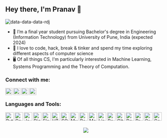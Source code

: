 ## Hey there, I'm Pranav 👋

<p align="center">

![data-data-data-rdj](https://user-images.githubusercontent.com/35550633/210976745-b9b4db8f-ead2-4535-9b72-b7ec9cd057f1.gif)

</p>

- 🌱 I’m a final year student pursuing Bachelor's degree in Engineering (Information Technology) from University of Pune, India (expected 2024)
- 👦 I love to code, hack, break & tinker and spend my time exploring different aspects of computer science
- 🖥️ Of all things CS, I'm particularly interested in Machine Learning, Systems Programming and the Theory of Computation.

### Connect with me:

[<img align="left" alt="pranavsmoghe | LinkedIn" width="22px" src="https://cdn-icons-png.flaticon.com/512/1384/1384072.png" />][linkedin]
[<img align="left" alt="pranavsmoghe | Gmail" width="22px" src="https://img.icons8.com/fluency/96/000000/gmail-new.png" />][gmail]
[<img align="left" alt="pranavsmoghe | Instagram" width="22px" src="https://cdn-icons-png.flaticon.com/512/1384/1384063.png" />][instagram]
[<img align="left" alt="pranavsmoghe | Twitter" width="22px" src="https://cdn-icons-png.flaticon.com/512/1409/1409937.png" />][twitter]

<br />

### Languages and Tools:


[<img align="left" alt="Python" width="26px" src="https://pics.freeicons.io/uploads/icons/png/12785093741551942290-512.png" />][python]
[<img align="left" alt="Cpp" width="26px" src="https://pics.freeicons.io/uploads/icons/png/9096637371536208089-512.png" />][cpp]
[<img align="left" alt="Js" width="26px" src="https://pics.freeicons.io/uploads/icons/png/21088442871540553614-512.png" />][js]
[<img align="left" alt="Django" width="26px" src="https://pics.freeicons.io/uploads/icons/png/9686895801536233213-512.png" />][django]
[<img align="left" alt="Flask" width="26px" src="https://pics.freeicons.io/uploads/icons/png/608070591536298181-512.png" />][flask]
[<img align="left" alt="HTML5" width="26px" src="https://pics.freeicons.io/uploads/icons/png/8804286661557996995-512.png" />][html5]
[<img align="left" alt="SQL" width="26px" src="https://cdn-icons-png.flaticon.com/512/2772/2772128.png" />][sql]
[<img align="left" alt="MySQL" width="26px" src="https://pics.freeicons.io/uploads/icons/png/4943187881553750385-512.png" />][mysql]
[<img align="left" alt="Postgres" width="26px" src="https://wiki.postgresql.org/images/3/30/PostgreSQL_logo.3colors.120x120.png" />][postgres]
[<img align="left" alt="MongoDB" width="26px" src="https://www.vectorlogo.zone/logos/mongodb/mongodb-icon.svg" />][mongodb]
[<img align="left" alt="Linux" width="26px" src="https://pics.freeicons.io/uploads/icons/png/6150684271558096337-512.png" />][linux]
[<img align="left" alt="Bash" width="26px" src="https://cdn-icons-png.flaticon.com/512/919/919837.png" />][bash]
[<img align="left" alt="Git" width="26px" src="https://pics.freeicons.io/uploads/icons/png/9374299221540553610-512.png" />][git]
[<img align="left" alt="Docker" width="26px" src="https://cdn-icons-png.flaticon.com/512/919/919853.png" />][docker]
[<img align="left" alt="Promethus" width="26px" src="https://pics.freeicons.io/uploads/icons/png/6813193821551942286-512.png" />][prometheus]
[<img align="left" alt="Grafana" width="26px" src="https://pics.freeicons.io/uploads/icons/png/8135670941548141941-512.png" />][grafana]
[<img align="left" alt="Google-Cloud" width="26px" src="https://www.vectorlogo.zone/logos/google_cloud/google_cloud-icon.svg" />][googlecloud]


<br />
<br />

[linkedin]: https://www.linkedin.com/in/pranav-moghe-349634167/
[instagram]: https://instagram.com/
[gmail]: mailto:pranavmoghe20@gmail.com
[twitter]: https://twitter.com/pranavsmoghe
[python]: https://docs.python.org/3/
[cpp]: http://www.cplusplus.com/doc/tutorial
[js]: https://developer.mozilla.org/en-US/docs/Web/JavaScript
[django]: https://www.djangoproject.com
[flask]: https://flask.palletsprojects.com/en/1.1.x
[html5]: https://html.spec.whatwg.org
[sql]: https://www.w3schools.com/sql/sql_intro.asp
[mysql]: https://www.mysql.com
[mongodb]: https://www.mongodb.com/
[prometheus]: https://prometheus.io/docs/introduction/overview/
[grafana]: https://grafana.com/docs/
[docker]: https://docs.docker.com/
[postgres]: https://www.postgresql.org/docs/
[linux]: https://www.linux.org/
[bash]: https://www.javatpoint.com/bash
[googlecloud]: https://cloud.google.com/
[git]: https://git-scm.com/doc


<p align = "center">
  <img src = "https://github-readme-stats.vercel.app/api?username=pranavsmoghe&show_icons=true&theme=radical&layout=compact">
</p>


